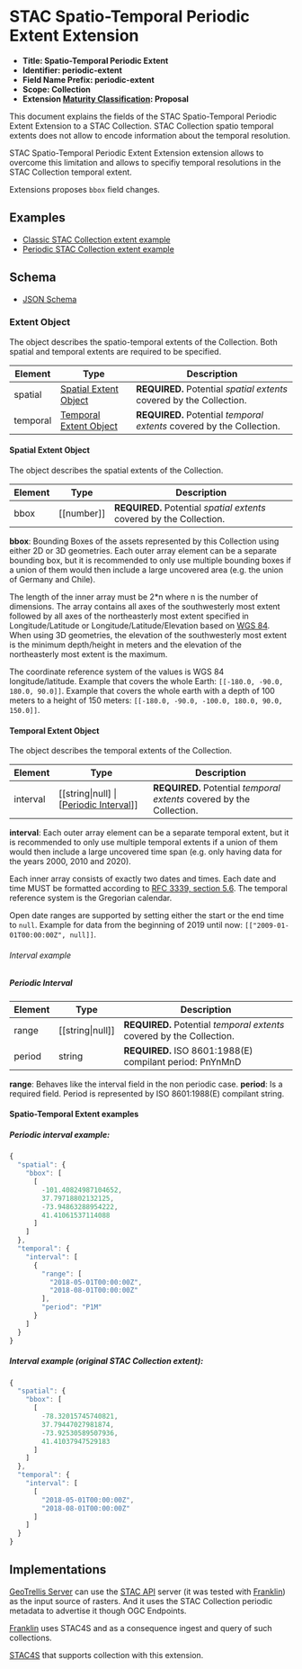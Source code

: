 # STAC Spatio-Temporal Periodic Extent Extension

- **Title: Spatio-Temporal Periodic Extent**
- **Identifier: periodic-extent**
- **Field Name Prefix: periodic-extent**
- **Scope: Collection**
- **Extension [Maturity Classification](hhttps://github.com/radiantearth/stac-api-spec/blob/master/extensions.md#extension-maturity): Proposal**

This document explains the fields of the STAC Spatio-Temporal Periodic Extent Extension to a STAC Collection. 
STAC Collection spatio temporal extents does not allow to encode information about the temporal resolution.

STAC Spatio-Temporal Periodic Extent Extension extension allows to overcome this limitation and allows to specifiy temporal resolutions in the STAC Collection temporal extent.

Extensions proposes `bbox` field changes.

## Examples

- [Classic STAC Collection extent example](examples/classic.json)
- [Periodic STAC Collection extent example](examples/periodic.json)

## Schema

- [JSON Schema](json-schema/schema.json)

### Extent Object

The object describes the spatio-temporal extents of the Collection. Both spatial and temporal extents are required to be specified.

| Element  | Type                                              | Description                                                           |
| -------- | ------------------------------------------------- | --------------------------------------------------------------------- |
| spatial  | [Spatial Extent Object](#spatial-extent-object)   | **REQUIRED.** Potential *spatial extents* covered by the Collection.  |
| temporal | [Temporal Extent Object](#temporal-extent-object) | **REQUIRED.** Potential *temporal extents* covered by the Collection. |

#### Spatial Extent Object

The object describes the spatial extents of the Collection.

| Element | Type         | Description                                                          |
| ------- | ------------ | -------------------------------------------------------------------- |
| bbox    | \[\[number]] | **REQUIRED.** Potential *spatial extents* covered by the Collection. |

**bbox**: Bounding Boxes of the assets represented by this Collection using either 2D or 3D geometries. Each outer array element can be a separate bounding box, but it is recommended to only use multiple bounding boxes if a union of them would then include a large uncovered area (e.g. the union of Germany and Chile).

The length of the inner array must be 2*n where n is the number of dimensions. The array contains all axes of the southwesterly most extent followed by all axes of the northeasterly most extent specified in Longitude/Latitude or Longitude/Latitude/Elevation based on [WGS 84](http://www.opengis.net/def/crs/OGC/1.3/CRS84). When using 3D geometries, the elevation of the southwesterly most extent is the minimum depth/height in meters and the elevation of the northeasterly most extent is the maximum.

The coordinate reference system of the values is WGS 84 longitude/latitude. Example that covers the whole Earth: `[[-180.0, -90.0, 180.0, 90.0]]`.  Example that covers the whole earth with a depth of 100 meters to a height of 150 meters: `[[-180.0, -90.0, -100.0, 180.0, 90.0, 150.0]]`.

#### Temporal Extent Object

The object describes the temporal extents of the Collection.

| Element  | Type               | Description                                                           |
| -------- | ------------------ | --------------------------------------------------------------------- |
| interval | \[\[string\|null] \| \[[Periodic Interval](#periodic-interval)]] | **REQUIRED.** Potential *temporal extents* covered by the Collection. |

**interval**: Each outer array element can be a separate temporal extent, but it is recommended to only use multiple temporal extents if a union of them would then include a large uncovered time span (e.g. only having data for the years 2000, 2010 and 2020).

Each inner array consists of exactly two dates and times. Each date and time MUST be formatted according to [RFC 3339, section 5.6](https://tools.ietf.org/html/rfc3339#section-5.6). The temporal reference system is the Gregorian calendar.

Open date ranges are supported by setting either the start or the end time to `null`. Example for data from the beginning of 2019 until now: `[["2009-01-01T00:00:00Z", null]]`. 

###### Interval example

##### Periodic Interval

| Element | Type         | Description                                                          |
| ------- | ------------ | -------------------------------------------------------------------- |
| range   | \[\[string\|null]] | **REQUIRED.** Potential *temporal extents* covered by the Collection. |
| period  | string | **REQUIRED.** ISO 8601:1988(E) compilant period: PnYnMnD |

**range**: Behaves like the interval field in the non periodic case.
**period**: Is a required field. Period is represented by ISO 8601:1988(E) compilant string.

#### Spatio-Temporal Extent examples

##### Periodic interval example:

```javascript
{
  "spatial": {
    "bbox": [
      [
        -101.40824987104652,
        37.79718802132125,
        -73.94863288954222,
        41.41061537114088
      ]
    ]
  },
  "temporal": {
    "interval": [
      {
        "range": [
          "2018-05-01T00:00:00Z",
          "2018-08-01T00:00:00Z"
        ],
        "period": "P1M"
      }
    ]
  }
}
```


##### Interval example (original STAC Collection extent):

```javascript
{
  "spatial": {
    "bbox": [
      [
        -78.32015745740821,
        37.79447027981874,
        -73.92530589507936,
        41.41037947529183
      ]
    ]
  },
  "temporal": {
    "interval": [
      [
        "2018-05-01T00:00:00Z",
        "2018-08-01T00:00:00Z"
      ]
    ]
  }
}
```

## Implementations

[GeoTrellis Server](https://github.com/geotrellis/geotrellis-server/) can use the [STAC API](https://github.com/radiantearth/stac-api-spec) server (it was tested with [Franklin](https://github.com/azavea/franklin)) as the input source of rasters. And it uses the STAC Collection periodic metadata to advertise it though OGC Endpoints.

[Franklin](https://github.com/azavea/franklin) uses STAC4S and as a consequence ingest and query of such collections.

[STAC4S](https://github.com/azavea/stac4s) that supports collection with this extension.
